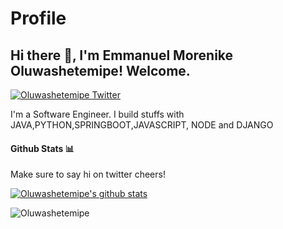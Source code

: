 # Profile

<h2> Hi there 👋, I'm Emmanuel Morenike Oluwashetemipe! Welcome.</h2>

[![Oluwashetemipe Twitter](https://img.shields.io/badge/Twitter-1DA1F2?style=for-the-badge&logo=twitter&logoColor=white)](https://twitter.com/shetemipe)


I'm a Software Engineer.
I build stuffs with JAVA,PYTHON,SPRINGBOOT,JAVASCRIPT, NODE and DJANGO



#### Github Stats 📊
Make sure to say hi on twitter cheers!

[![Oluwashetemipe's github stats](https://github-readme-stats.vercel.app/api?username=Oluwashetemipe)](https://github.com/anuraghazra/github-readme-stats)

<p><img align="center" src="https://github-readme-streak-stats.herokuapp.com/?user=Oluwashetemipe&" alt="Oluwashetemipe" /></p>
